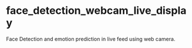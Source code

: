 # face_detection_webcam_live_display
Face Detection and emotion prediction in live feed using web camera.
